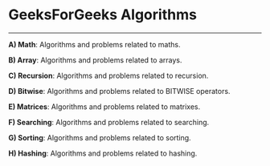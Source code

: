 # GeeksForGeeks Algorithms

---

**A) Math**: Algorithms and problems related to maths.

**B) Array**: Algorithms and problems related to arrays.

**C) Recursion**: Algorithms and problems related to recursion.

**D) Bitwise**: Algorithms and problems related to BITWISE operators.

**E) Matrices**: Algorithms and problems related to matrixes.

**F) Searching**: Algorithms and problems related to searching.

**G) Sorting**: Algorithms and problems related to sorting.

**H) Hashing**: Algorithms and problems related to hashing.

